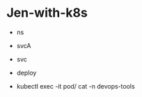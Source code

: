 # Jen-with-k8s
- ns

- svcA

- svc

- deploy

- kubectl exec -it pod/<Pod> cat <Acc> -n devops-tools
